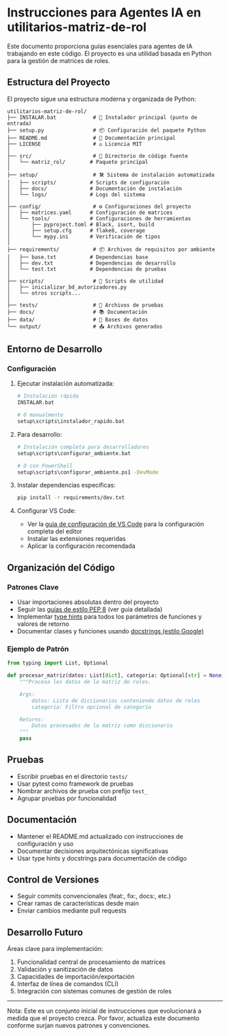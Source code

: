 # Instrucciones para Agentes IA en utilitarios-matriz-de-rol

Este documento proporciona guías esenciales para agentes de IA trabajando en este código. El proyecto es una utilidad basada en Python para la gestión de matrices de roles.

## Estructura del Proyecto

El proyecto sigue una estructura moderna y organizada de Python:

```
utilitarios-matriz-de-rol/
├── INSTALAR.bat            # 🎯 Instalador principal (punto de entrada)
├── setup.py                # 📦 Configuración del paquete Python
├── README.md               # 📖 Documentación principal
├── LICENSE                 # ⚖️ Licencia MIT
│
├── src/                    # 🐍 Directorio de código fuente
│   └── matriz_rol/        # Paquete principal
│
├── setup/                  # 🛠️ Sistema de instalación automatizada
│   ├── scripts/           # Scripts de configuración
│   ├── docs/              # Documentación de instalación
│   └── logs/              # Logs del sistema
│
├── config/                 # ⚙️ Configuraciones del proyecto
│   ├── matrices.yaml      # Configuración de matrices
│   └── tools/             # Configuraciones de herramientas
│       ├── pyproject.toml # Black, isort, build
│       ├── setup.cfg      # flake8, coverage
│       └── mypy.ini       # Verificación de tipos
│
├── requirements/           # 📦 Archivos de requisitos por ambiente
│   ├── base.txt           # Dependencias base
│   ├── dev.txt            # Dependencias de desarrollo
│   └── test.txt           # Dependencias de pruebas
│
├── scripts/                # 🔧 Scripts de utilidad
│   ├── inicializar_bd_autorizadores.py
│   └── otros scripts...
│
├── tests/                  # 🧪 Archivos de pruebas
├── docs/                   # 📚 Documentación
├── data/                   # 💾 Bases de datos
└── output/                 # 📤 Archivos generados
```

## Entorno de Desarrollo

### Configuración
1. Ejecutar instalación automatizada:
   ```bash
   # Instalación rápida
   INSTALAR.bat

   # O manualmente
   setup\scripts\instalador_rapido.bat
   ```

2. Para desarrollo:
   ```bash
   # Instalación completa para desarrolladores
   setup\scripts\configurar_ambiente.bat

   # O con PowerShell
   setup\scripts\configurar_ambiente.ps1 -DevMode
   ```

3. Instalar dependencias específicas:
   ```bash
   pip install -r requirements/dev.txt
   ```

3. Configurar VS Code:
   - Ver la [guía de configuración de VS Code](../docs/VSCODE_CONFIG.md) para la configuración completa del editor
   - Instalar las extensiones requeridas
   - Aplicar la configuración recomendada

## Organización del Código

### Patrones Clave
- Usar importaciones absolutas dentro del proyecto
- Seguir las [guías de estilo PEP 8](../docs/PEP8_GUIDE.md) (ver guía detallada)
- Implementar [type hints](../docs/TYPE_HINTS.md) para todos los parámetros de funciones y valores de retorno
- Documentar clases y funciones usando [docstrings (estilo Google)](../docs/DOCSTRINGS_GUIDE.md)

### Ejemplo de Patrón
```python
from typing import List, Optional

def procesar_matriz(datos: List[dict], categoria: Optional[str] = None) -> dict:
    """Procesa los datos de la matriz de roles.

    Args:
        datos: Lista de diccionarios conteniendo datos de roles
        categoria: Filtro opcional de categoría

    Returns:
        Datos procesados de la matriz como diccionario
    """
    pass
```

## Pruebas

- Escribir pruebas en el directorio `tests/`
- Usar pytest como framework de pruebas
- Nombrar archivos de prueba con prefijo `test_`
- Agrupar pruebas por funcionalidad

## Documentación

- Mantener el README.md actualizado con instrucciones de configuración y uso
- Documentar decisiones arquitectónicas significativas
- Usar type hints y docstrings para documentación de código

## Control de Versiones

- Seguir commits convencionales (feat:, fix:, docs:, etc.)
- Crear ramas de características desde main
- Enviar cambios mediante pull requests

## Desarrollo Futuro

Áreas clave para implementación:
1. Funcionalidad central de procesamiento de matrices
2. Validación y sanitización de datos
3. Capacidades de importación/exportación
4. Interfaz de línea de comandos (CLI)
5. Integración con sistemas comunes de gestión de roles

---

Nota: Este es un conjunto inicial de instrucciones que evolucionará a medida que el proyecto crezca. Por favor, actualiza este documento conforme surjan nuevos patrones y convenciones.
